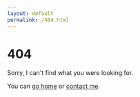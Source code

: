 ```yaml
---
layout: default
permalink: /404.html
---
```


# 404

<p>Sorry, I can't find what you were looking for.</p>

<p>You can <a href="{{ site.baseurl }}/">go home</a> or <a href="mailto:{{ site.email }}">contact me</a>.</p>
